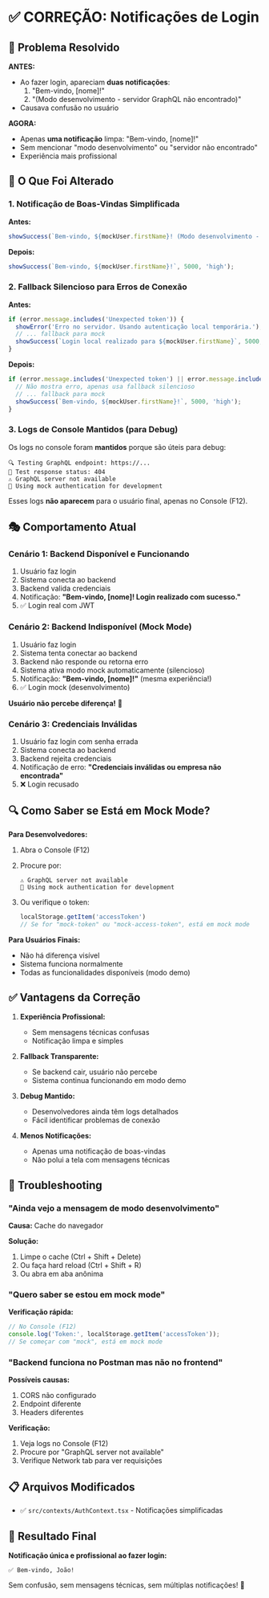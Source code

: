 # ✅ CORREÇÃO: Notificações de Login

## 🎯 Problema Resolvido

**ANTES:**
- Ao fazer login, apareciam **duas notificações**:
  1. "Bem-vindo, [nome]!"
  2. "(Modo desenvolvimento - servidor GraphQL não encontrado)"
- Causava confusão no usuário

**AGORA:**
- Apenas **uma notificação** limpa: "Bem-vindo, [nome]!"
- Sem mencionar "modo desenvolvimento" ou "servidor não encontrado"
- Experiência mais profissional

## 🔧 O Que Foi Alterado

### 1. Notificação de Boas-Vindas Simplificada

**Antes:**
```typescript
showSuccess(`Bem-vindo, ${mockUser.firstName}! (Modo desenvolvimento - servidor GraphQL não encontrado)`, 5000, 'high');
```

**Depois:**
```typescript
showSuccess(`Bem-vindo, ${mockUser.firstName}!`, 5000, 'high');
```

### 2. Fallback Silencioso para Erros de Conexão

**Antes:**
```typescript
if (error.message.includes('Unexpected token')) {
  showError('Erro no servidor. Usando autenticação local temporária.');
  // ... fallback para mock
  showSuccess(`Login local realizado para ${mockUser.firstName}`, 5000, 'high');
}
```

**Depois:**
```typescript
if (error.message.includes('Unexpected token') || error.message.includes('fetch')) {
  // Não mostra erro, apenas usa fallback silencioso
  // ... fallback para mock
  showSuccess(`Bem-vindo, ${mockUser.firstName}!`, 5000, 'high');
}
```

### 3. Logs de Console Mantidos (para Debug)

Os logs no console foram **mantidos** porque são úteis para debug:
```
🔍 Testing GraphQL endpoint: https://...
📡 Test response status: 404
⚠️ GraphQL server not available
📝 Using mock authentication for development
```

Esses logs **não aparecem** para o usuário final, apenas no Console (F12).

## 🎭 Comportamento Atual

### Cenário 1: Backend Disponível e Funcionando

1. Usuário faz login
2. Sistema conecta ao backend
3. Backend valida credenciais
4. Notificação: **"Bem-vindo, [nome]! Login realizado com sucesso."**
5. ✅ Login real com JWT

### Cenário 2: Backend Indisponível (Mock Mode)

1. Usuário faz login
2. Sistema tenta conectar ao backend
3. Backend não responde ou retorna erro
4. Sistema ativa modo mock automaticamente (silencioso)
5. Notificação: **"Bem-vindo, [nome]!"** (mesma experiência!)
6. ✅ Login mock (desenvolvimento)

**Usuário não percebe diferença!** 🎉

### Cenário 3: Credenciais Inválidas

1. Usuário faz login com senha errada
2. Sistema conecta ao backend
3. Backend rejeita credenciais
4. Notificação de erro: **"Credenciais inválidas ou empresa não encontrada"**
5. ❌ Login recusado

## 🔍 Como Saber se Está em Mock Mode?

**Para Desenvolvedores:**

1. Abra o Console (F12)
2. Procure por:
   ```
   ⚠️ GraphQL server not available
   📝 Using mock authentication for development
   ```

3. Ou verifique o token:
   ```javascript
   localStorage.getItem('accessToken')
   // Se for "mock-token" ou "mock-access-token", está em mock mode
   ```

**Para Usuários Finais:**
- Não há diferença visível
- Sistema funciona normalmente
- Todas as funcionalidades disponíveis (modo demo)

## ✅ Vantagens da Correção

1. **Experiência Profissional:**
   - Sem mensagens técnicas confusas
   - Notificação limpa e simples

2. **Fallback Transparente:**
   - Se backend cair, usuário não percebe
   - Sistema continua funcionando em modo demo

3. **Debug Mantido:**
   - Desenvolvedores ainda têm logs detalhados
   - Fácil identificar problemas de conexão

4. **Menos Notificações:**
   - Apenas uma notificação de boas-vindas
   - Não polui a tela com mensagens técnicas

## 🐛 Troubleshooting

### "Ainda vejo a mensagem de modo desenvolvimento"

**Causa:** Cache do navegador

**Solução:**
1. Limpe o cache (Ctrl + Shift + Delete)
2. Ou faça hard reload (Ctrl + Shift + R)
3. Ou abra em aba anônima

### "Quero saber se estou em mock mode"

**Verificação rápida:**
```javascript
// No Console (F12)
console.log('Token:', localStorage.getItem('accessToken'));
// Se começar com "mock", está em mock mode
```

### "Backend funciona no Postman mas não no frontend"

**Possíveis causas:**
1. CORS não configurado
2. Endpoint diferente
3. Headers diferentes

**Verificação:**
1. Veja logs no Console (F12)
2. Procure por "GraphQL server not available"
3. Verifique Network tab para ver requisições

## 📋 Arquivos Modificados

- ✅ `src/contexts/AuthContext.tsx` - Notificações simplificadas

## 🎯 Resultado Final

**Notificação única e profissional ao fazer login:**
```
✅ Bem-vindo, João!
```

Sem confusão, sem mensagens técnicas, sem múltiplas notificações! 🎉
